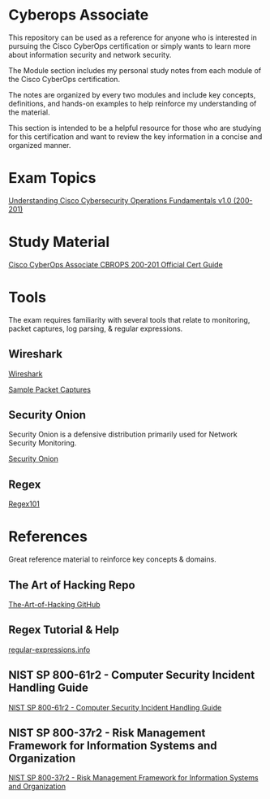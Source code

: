 # Cyberops Associate
This repository can be used as a reference for anyone who is interested in pursuing the Cisco CyberOps certification or simply wants to learn more about information security and network security.

The Module section includes my personal study notes from each module of the Cisco CyberOps certification.

The notes are organized by every two modules and include key concepts, definitions, and hands-on examples to help reinforce my understanding of the material.

This section is intended to be a helpful resource for those who are studying for this certification and want to review the key information in a concise and organized manner.

# Exam Topics
[Understanding Cisco Cybersecurity Operations Fundamentals v1.0 (200-201)](https://learningcontent.cisco.com/documents/exam-topics/200-201-CBROPS-v1.0.pdf)

# Study Material
[Cisco CyberOps Associate CBROPS 200-201 Official Cert Guide](https://www.ciscopress.com/store/cisco-cyberops-associate-cbrops-200-201-official-cert-9780136807834)

# Tools
The exam requires familiarity with several tools that relate to monitoring, packet captures, log parsing, & regular expressions.

## Wireshark
[Wireshark](https://www.wireshark.org/)

[Sample Packet Captures](https://github.com/The-Art-of-Hacking/h4cker/tree/master/pcaps)

## Security Onion
Security Onion is a defensive distribution primarily used for Network Security Monitoring.

[Security Onion](https://securityonionsolutions.com/)

## Regex
[Regex101](https://regex101.com/)

# References
Great reference material to reinforce key concepts & domains.

## The Art of Hacking Repo
[The-Art-of-Hacking GitHub](https://github.com/The-Art-of-Hacking/h4cker)

## Regex Tutorial & Help
[regular-expressions.info](https://www.regular-expressions.info/quickstart.html)

## NIST SP 800-61r2 - Computer Security Incident Handling Guide
[NIST SP 800-61r2 - Computer Security Incident Handling Guide](https://nvlpubs.nist.gov/nistpubs/SpecialPublications/NIST.SP.800-61r2.pdf)

## NIST SP 800-37r2 - Risk Management Framework for Information Systems and Organization
[NIST SP 800-37r2 - Risk Management Framework for Information Systems and Organization](https://nvlpubs.nist.gov/nistpubs/SpecialPublications/NIST.SP.800-37r2.pdf)

